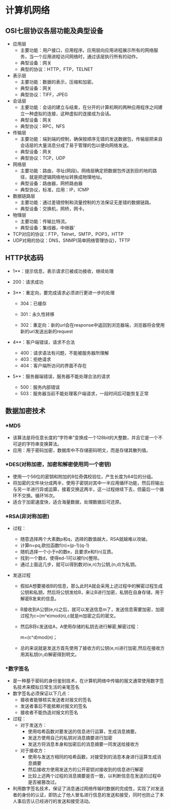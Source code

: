 # 计算机网络

## OSI七层协议各层功能及典型设备

+ 应用层
  + 主要功能：用户接口，应用程序。应用层向应用进程展示所有的网络服务，当一个应用进程访问网络时，通过该层执行所有的动作。
  + 典型设备：网关
  + 典型的协议：HTTP，FTP，TELNET
+ 表示层
  + 主要功能：数据的表示，压缩和加密。
  + 典型设备：网关
  + 典型协议：TIFF，JPEG
+ 会话层
  + 主要功能：会话的建立与结束，在分开的计算机啊的两种应用程序之间建立一种虚拟的连接，这种虚拟的连接成为会话。
  + 典型设备：网关
  + 典型协议：RPC，NFS
+ 传输层
  + 主要功能：端到端的控制，确保按顺序无错的发送数据包，传输层把来自会话层的大量消息分成了易于管理的包以便向网络发送。
  + 典型设备：网关
  + 典型协议：TCP，UDP
+ 网络层
  + 主要功能：路由，寻址(网段)。网络层确定把数据包传送到目的地的路径，就是把逻辑网络地址转换成物理地址。
  + 典型设备：路由器，网桥路由器
  + 典型协议，标准，应用：IP，ICMP
+ 数据链路层
  + 主要功能：通过差错控制和流量控制的方法保证无差错的数据链路。
  + 典型设备：交换机，网桥，网卡。
+ 物理层
  + 主要功能：传输比特流。
  + 典型设备：集线器，中继器‘
+ TCP对应的协议：FTP，Telnet，SMTP，POP3，HTTP
+ UDP对用的协议：DNS，SNMP(简单网络管理协议)，TFTP

## HTTP状态码

+ 1**：提示信息，表示请求已被成功接收，继续处理

+ 200：请求成功

+ 3**：重定向，要完成请求必须进行更进一步的处理

  + 304：已缓存

  + 301：永久性转移

  + 302：重定向：新的url会在response中返回到浏览器端，浏览器将会使用新的url发送出新的request

+ 4**：客户端错误，请求不合法

  + 400：请求语法有问题，不能被服务器所理解
  + 403：拒绝请求
  + 404：客户端所访问的界面不存在

+ 5**：服务器端错误，服务器不能处理合法的请求

  + 500：服务内部错误
  + 503：服务器当前不能处理客户端请求，一段时间后可能恢复正常

## 数据加密技术
### *MD5

+ 该算法是将任意长度的“字符串”变换成一个128bit的大整数，并且它是一个不可逆的字符串变换算法。
+ 应用：用于密码加密，数据库中不存储密码明文，而是存储其散列值。

### *DES(对称加密，加密和解密使用同一个密钥)

+ 使用一个56位的密钥和附加的8位奇偶校验位，产生长度为64位的分组。
+ 将加密的文件块分成两半，使用子密钥对其中一半应用循环功能，然后将输出与另一半进行异或运算，接着交换这两半，这一过程继续下去，但最后一个循环不交换。循环16次。
+ 适合于加密速度快，适合海量数据，处理数据后可还原。

### *RSA(非对称加密)

+ 过程：

  - 随意选择两个大素数p和q，选择的数值越大，RSA就越难以攻破。
  - 计算n=pq,欧拉函数f(n)=(p-1)(q-1)
  - 随机选择一个小于n的数e，且要求e和f(n)互质。
  - 找到一个数d，使得ed-1可以被f(n)整除。
  - 通过上面这几步，就可以得到数对(e,n)为公钥,(n,d)为私钥。

+ 发送过程

  - 假如A想要接收B的信息，那么此时A就会采用上述过程中的解密过程生成公钥和私钥，然后将公钥发给B，来让B进行加密，私钥在自身存储，用于解密B发来的信息。

  - B接收到A公钥(e,n)之后，就可以发送信息m了，发送信息需要加密，加密过程为c=(m^e)mod(n),c就是m加密之后的密文。

  - 然后B将c发送给A，A使用存储的私钥去进行解密,解密过程：

    m=(c^d)mod(n)；

  - 总的来说就是发送方首先使用了接收方的公钥(e,n)进行加密,然后在接收方用其私钥(n,d)解密得到明文。
### *数字签名

- 是一种基于密码的身份鉴别技术，在计算机网络中传输的报文通常使用数字签名技术来模拟日常生活的亲笔签名
- 数字签名必须保证以下几点：
  - 接收者能够核实发送者对报文的签名
  - 发送者事后不能抵赖对报文的签名
  - 接收者不能伪造对报文的签名
- 过程：
  - 对于发送方：
    - 使用哈希函数对要发送的信息进行运算，生成消息摘要。
    - 发送方使用自己的私钥对消息摘要进行加密
    - 发送方将消息本身和加密后的消息摘要一同发送给接收方
  - 对于接收方：
    - 使用与发送方相同的哈希函数，对接受到的消息本身进行运算生成消息摘要
    - 然后接收方使用发送方的公开密钥对接收到的信息进行解密
    - 比较上述两个过程的消息摘要是否一致，以判断信息在发送的过程中是否被篡改过。
- 利用数字签名技术，保证了消息通过网络传输时数据的完成性，实现了对发送者的身份的认证，即防止了他人冒名进行信息的发送和接受，同时也防止了本人事后否认已经进行的发送和接受活动。








